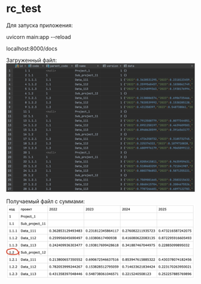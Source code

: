 # rc_test

Для запуска приложения:

 uvicorn main:app --reload

localhost:8000/docs

Загруженный файл:
![Alt text](https://github.com/GrishaRybolovel/rc_test/blob/main/database_view.png)

Получаемый файл с суммами:
![Alt text](https://github.com/GrishaRybolovel/rc_test/blob/main/result.png)
